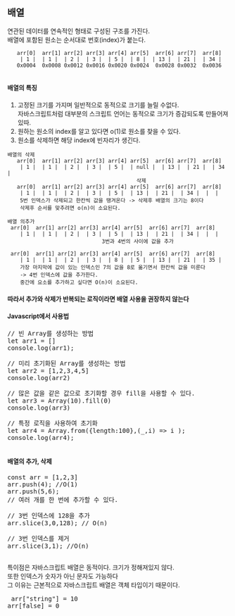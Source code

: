 ## 배열
연관된 데이터를 연속적인 형태로 구성된 구조를 가진다.  
배열에 포함된 원소는 순서대로 번호(index)가 붙는다.  
```
   arr[0]  arr[1] arr[2] arr[3] arr[4] arr[5]  arr[6] arr[7]  arr[8]  
    | 1 |  | 1 |  | 2 |  | 3 |  | 5 |  | 8 |  | 13 |  | 21 |  | 34 |
   0x0004  0x0008 0x0012 0x0016 0x0020 0x0024  0x0028 0x0032  0x0036 
    
```  
  
#### 배열의 특징  
1. 고정된 크기를 가지며 일반적으로 동적으로 크기를 늘릴 수없다.  
자바스크립트처럼 대부분의 스크립트 언어는 동적으로 크기가 증감되도록 만들어져 있따.
2. 원하는 원소의 index를 알고 있다면 o(1)로 원소를 찾을 수 있다.
3. 원소를 삭제하면 해당 index에 빈자리가 생긴다.  
  
```
배열의 삭제
   arr[0]  arr[1] arr[2] arr[3] arr[4] arr[5]  arr[6] arr[7]  arr[8]  
    | 1 |  | 1 |  | 2 |  | 3 |  | 5 |  | null |  | 13 |  | 21 |  | 34 |
                                         삭제
   arr[0]  arr[1] arr[2] arr[3] arr[4] arr[5]  arr[6] arr[7]  arr[8]  
    | 1 |  | 1 |  | 2 |  | 3 |  | 5 |  | 13 |  | 21 |  | 34 |  |  |                                         
    5번 인덱스가 삭제되고 한칸씩 값을 땡겨온다 -> 삭제후 배열의 크기는 8이다  
    삭제후 순서를 맞추려면 o(n)이 소요된다.                                             
```  
```
배열 의추가
 arr[0]  arr[1] arr[2] arr[3] arr[4] arr[5]  arr[6] arr[7]  arr[8]  
    | 1 |  | 1 |  | 2 |  | 3 |  | 5 |  | 13 |  | 21 |  | 34 |  |  |         
                              3번과 4번의 사이에 값을 추가
                              
 arr[0]  arr[1] arr[2] arr[3] arr[4] arr[5]  arr[6] arr[7]  arr[8]  
    | 1 |  | 1 |  | 2 |  | 3 |  | 8 |  | 5 |  | 13 |  | 21 |  | 35 |   
    가장 마지막에 값이 있는 인덱스인 7의 값을 8로 옮기면서 한칸씩 값을 미룬다
    -> 4번 인덱스에 값을 추가한다.    
    중간에 요소를 추가하고 싶다면 O(n)이 소요된다.                          
``` 
#### 따라서 **추가**와 **삭제**가 반복되는 로직이라면 배열 사용을 권장하지 않는다  
  
#### Javascript에서 사용법
<pre>
// 빈 Array를 생성하는 방법
let arr1 = []
console.log(arr1);

// 미리 초기화된 Array를 생성하는 방법
let arr2 = [1,2,3,4,5]
console.log(arr2)

// 많은 값을 같은 값으로 초기화할 경우 fill을 사용할 수 있다.
let arr3 = Array(10).fill(0)
console.log(arr3)

// 특정 로직을 사용하여 초기화 
let arr4 = Array.from({length:100},(_,i) => i );
console.log(arr4);

</pre>  

#### 배열의 추가, 삭제
<pre>
const arr = [1,2,3]
arr.push(4); //O(1)
arr.push(5,6); 
// 여러 개를 한 번에 추가할 수 있다.

// 3번 인덱스에 128을 추가
arr.slice(3,0,128); // O(n)

// 3번 인덱스를 제거
arr.slice(3,1); //O(n)

</pre>  

특이점은 자바스크립트 배열은 동적이다. 크기가 정해져있지 않다.  
또한 인덱스가 숫자가 아닌 문자도 가능하다  
그 이유는 근본적으로 자바스크립트 배열은 객체 타입이기 때문이다.
<pre>
 arr["string"] = 10
arr[false] = 0
</pre>